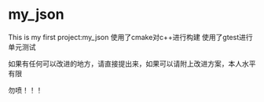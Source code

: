# my_json
This is my first project:my_json
使用了cmake对c++进行构建
使用了gtest进行单元测试

如果有任何可以改进的地方，请直接提出来，如果可以请附上改进方案，本人水平有限

勿喷！！！
